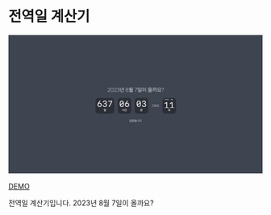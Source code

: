 # 전역일 계산기

![thumbnail](/public/thumbnail.png)

[DEMO](https://sihyun.codes)

전역일 계산기입니다. 2023년 8월 7일이 올까요?
